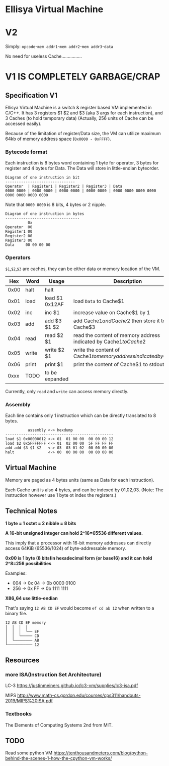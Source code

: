 # Ellisya Virtual Machine

# V2

Simply: `opcode`-`mem addr1`-`mem addr2`-`mem addr3`-`data`

No need for useless Cache................

# V1 IS COMPLETELY GARBAGE/CRAP
## Specification V1

Ellisya Virtual Machine is a switch & register based VM implemented in C/C++. It has 3 registers $1 $2 and $3 (aka 3 args for each instruction), and 3 Caches (to hold temporary data) (Actually, 256 units of Cache can be accessed easily).

Because of the limitation of register/Data size, the VM can utilize maximum 64kb of memory address space (`0x0000 - 0xFFFF`).

### Bytecode format

Each instruction is 8 bytes word containing 1 byte for operator, 3 bytes for register and 4 bytes for Data.
The Data will store in little-endian byteorder. 

```text
Diagram of one instruction in bit
-------------------------------
Operator  | Register1 | Register2 | Register3 | Data
0000 0000 | 0000 0000 | 0000 0000 | 0000 0000 | 0000 0000 0000 0000 0000 0000 0000 0000
```
Note that `0000 0000` is 8 bits, 4 bytes or 2 nipple.

```text
Diagram of one instruction in bytes
---------------------------------
          0x
Operator  00
Register1 00
Register2 00
Register3 00
Data     00 00 00 00                   
```
### Operators

`$1`,`$2`,`$3` are caches, they can be either data or memory location of the VM.

Hex | Word  | Usage       | Description
----|-------|-------------|------------|
0x00| halt  | halt |  |
0x01| load  | load $1 0x12AF | load `Data` to Cache$1
0x02| inc   | inc  $1      | increase value on Cache$1 by 1
0x03| add   | add  $3 $1 $2| add Cache$1 and Cache$2 then store it to Cache$3 
0x04| read  | read $2 $1   | read  the content of memory address indicated by Cache$1 to Cache$2
0x05| write | write $2 $1  | write the content of Cache$1 to memory address indicated by Cache$2
0x06| print | print $1     | print the content of Cache$1 to stdout  
0xxx| TODO  | to be expanded |

Currently, only `read` and `write` can access memory directly.

### Assembly

Each line contains only 1 instruction which can be directly translated to 8 bytes.

```text
          assembly <-> hexdump
------------------------------------------------
load $1 0x00000012 <-> 01  01 00 00  00 00 00 12
load $2 0x5FFFFFFF <-> 01  02 00 00  5F FF FF FF
add add $3 $1 $2   <-> 03  03 01 02  00 00 00 00
halt               <-> 00  00 00 00  00 00 00 00
```
## Virtual Machine

Memory are paged as 4 bytes units (same as Data for each instruction). 

Each Cache unit is also 4 bytes, and can be indexed by 01,02,03. (Note: The instruction however use 1 byte ot index the registers.)

## Technical Notes

**1 byte = 1 octet = 2 nibble = 8 bits**

**A 16-bit unsigned integer can hold 2^16=65536 different values.**

This imply that a processor with 16-bit memory addresses can directly access 64KiB (65536/1024) of byte-addressable memory.

**0x00 is 1 byte (8 bits)in hexadecimal form (or base16) and it can hold 2^8=256 possibilities**

Examples:

* 004 -> 0x 04 -> 0b 0000 0100
* 256 -> 0x FF -> 0b 1111 1111 

**X86_64 use little-endian**

That's saying `12 AB CD EF` would become `ef cd ab 12` when written to a binary file.

```text
12 AB CD EF memory 
│  │  │  |
│  │  │  └── EF
│  │  └───── CD
│  └──────── AB
└─────────── 12
```

## Resources
### more ISA(Instruction Set Architecture)
LC-3  <https://justinmeiners.github.io/lc3-vm/supplies/lc3-isa.pdf>

MIPS <http://www.math-cs.gordon.edu/courses/cps311/handouts-2019/MIPS%20ISA.pdf>
### Textbooks
The Elements of Computing Systems 2nd from MIT.

## TODO

Read some python VM <https://tenthousandmeters.com/blog/python-behind-the-scenes-1-how-the-cpython-vm-works/>
